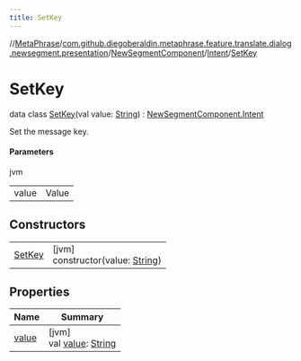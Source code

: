 ```yaml
---
title: SetKey
---
```

//[MetaPhrase](../../../../../index.html)/[com.github.diegoberaldin.metaphrase.feature.translate.dialog.newsegment.presentation](../../../index.html)/[NewSegmentComponent](../../index.html)/[Intent](../index.html)/[SetKey](index.html)



# SetKey

data class [SetKey](index.html)(val value: [String](https://kotlinlang.org/api/latest/jvm/stdlib/kotlin/-string/index.html)) : [NewSegmentComponent.Intent](../index.html)

Set the message key.



#### Parameters


jvm

| | |
|---|---|
| value | Value |



## Constructors


| | |
|---|---|
| [SetKey](-set-key.html) | [jvm]<br>constructor(value: [String](https://kotlinlang.org/api/latest/jvm/stdlib/kotlin/-string/index.html)) |


## Properties


| Name | Summary |
|---|---|
| [value](value.html) | [jvm]<br>val [value](value.html): [String](https://kotlinlang.org/api/latest/jvm/stdlib/kotlin/-string/index.html) |

